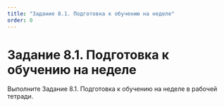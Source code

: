 ```yaml
---
title: "Задание 8.1. Подготовка к обучению на неделе"
order: 0
---
```


# Задание 8.1. Подготовка к обучению на неделе

Выполните Задание 8.1. Подготовка к обучению на неделе в рабочей тетради.